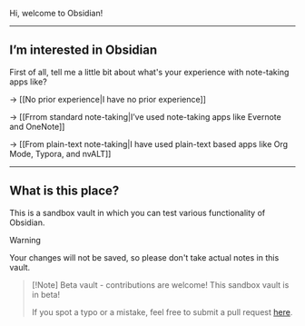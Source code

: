 Hi, welcome to Obsidian!

---

## I’m interested in Obsidian

First of all, tell me a little bit about what's your experience with note-taking apps like?

-> [[No prior experience|I have no prior experience]]

-> [[Frrom standard note-taking|I’ve used note-taking apps like Evernote and OneNote]]

-> [[From plain-text note-taking|I have used plain-text based apps like Org Mode, Typora, and nvALT]]

---

## What is this place?

This is a sandbox vault in which you can test various functionality of Obsidian. 

> [!Warning]
> Your changes will not be saved, so please don't take actual notes in this vault.

> [!Note] Beta vault - contributions are welcome!
> This sandbox vault is in beta!
> 
> If you spot a typo or a mistake, feel free to submit a pull request [here](https://github.com/obsidianmd/obsidian-docs/tree/master/Sandbox).



